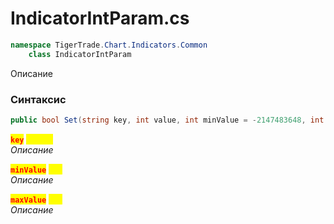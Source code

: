 
# IndicatorIntParam.cs
```csharp
namespace TigerTrade.Chart.Indicators.Common  
    class IndicatorIntParam
```

Описание

### Синтаксис
```csharp
public bool Set(string key, int value, int minValue = -2147483648, int maxValue = 2147483647)
```

<mark style="color:red;">**`key`**</mark> <mark style="color:yellow;">`string`</mark>  
 *Описание*  
  
<mark style="color:red;">**`minValue`**</mark> <mark style="color:yellow;">`int`</mark>  
 *Описание*  
  
<mark style="color:red;">**`maxValue`**</mark> <mark style="color:yellow;">`int`</mark>  
 *Описание*  
  

                    
                    